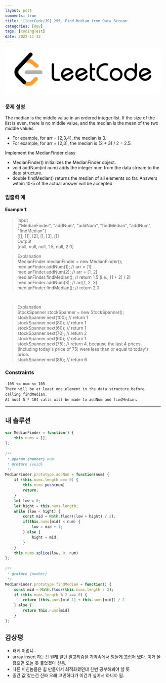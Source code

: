 ```yaml
---
layout: post
comments: true
title: '[leetCode/JS] 295. Find Median from Data Stream'
categories: [dev]
tags: [codingTest]
date: 2022-11-12
---
```

![headerimg](/assets/img/subcate/leetcode.png)

### 문제 설명
The median is the middle value in an ordered integer list. If the size of the list is even, there is no middle value, and the median is the mean of the two middle values.

* For example, for arr = [2,3,4], the median is 3. 
* For example, for arr = [2,3], the median is (2 + 3) / 2 = 2.5. 


Implement the MedianFinder class: 
* MedianFinder() initializes the MedianFinder object. 
* void addNum(int num) adds the integer num from the data stream to the data structure. 
* double findMedian() returns the median of all elements so far. Answers within 10-5 of the actual answer will be accepted. 


### 입출력 예

#### Example 1:
> Input <br/> 
> ["MedianFinder", "addNum", "addNum", "findMedian", "addNum", "findMedian"] <br/> 
> [[], [1], [2], [], [3], []] <br/> 
> Output <br/> 
> [null, null, null, 1.5, null, 2.0] <br/> 

> Explanation <br/> 
> MedianFinder medianFinder = new MedianFinder(); <br/> 
> medianFinder.addNum(1);    // arr = [1] <br/> 
> medianFinder.addNum(2);    // arr = [1, 2] <br/> 
> medianFinder.findMedian(); // return 1.5 (i.e., (1 + 2) / 2) <br/> 
> medianFinder.addNum(3);    // arr[1, 2, 3] <br/> 
> medianFinder.findMedian(); // return 2.0 <br/> 
<br/> 

> Explanation  
> StockSpanner stockSpanner = new StockSpanner();  <br/> 
> stockSpanner.next(100); // return 1  <br/> 
> stockSpanner.next(80);  // return 1  <br/> 
> stockSpanner.next(60);  // return 1  <br/> 
> stockSpanner.next(70);  // return 2  <br/> 
> stockSpanner.next(60);  // return 1 <br/> 
> stockSpanner.next(75);  // return 4, because the last 4 prices (including today's price of 75) were less than or equal to today's price. <br/> 
> stockSpanner.next(85);  // return 6 <br/> 

### Constraints
`-105 <= num <= 105` <br/> 
`There will be at least one element in the data structure before calling findMedian.` <br/> 
`At most 5 * 104 calls will be made to addNum and findMedian.` <br/> 


<hr/>

## 내 솔루션

```javascript
var MedianFinder = function() {
    this.nums = [];
};

/** 
 * @param {number} num
 * @return {void}
 */
MedianFinder.prototype.addNum = function(num) {
    if (this.nums.length === 0) {
        this.nums.push(num)
        return;
    }
    let low = 0;
    let hight = this.nums.length;
    while (low < hight) {
        const mid = Math.floor((low + hight) / 2);
        if(this.nums[mid] < num) {
            low = mid + 1;
        } else {
            hight = mid;
        }
    }
    this.nums.splice(low, 0, num)
};

/**
 * @return {number}
 */
MedianFinder.prototype.findMedian = function() {
    const mid = Math.floor(this.nums.length / 2);
    if (this.nums.length % 2 === 0) {
        return (this.nums[mid-1] + this.nums[mid]) / 2
    } else {
        return this.nums[mid]
    }
};
```

## 감상평
* 왜케 어렵냐.. 
* array insert 하는건 원래 알던 알고리즘을 기억속에서 힘들게 끄집어 냈다. 이거 몰랐으면 오늘 못 풀었겠다 싶음.
* 다른 미친놈들은 힙 만들어서 최적화했던데 한번 공부해봐야 할 뜻
* 중간 값 찾는건 진짜 오래 고민하다가 이건가 싶어서 하니까 됨.
